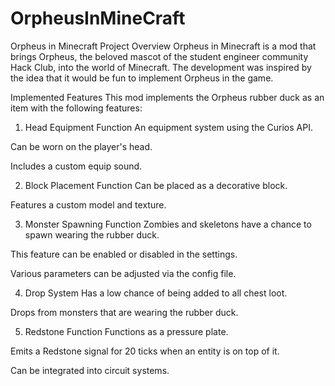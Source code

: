 # OrpheusInMineCraft

Orpheus in Minecraft
Project Overview
Orpheus in Minecraft is a mod that brings Orpheus, the beloved mascot of the student engineer community Hack Club, into the world of Minecraft. The development was inspired by the idea that it would be fun to implement Orpheus in the game.

Implemented Features
This mod implements the Orpheus rubber duck as an item with the following features:

1. Head Equipment Function
An equipment system using the Curios API.

Can be worn on the player's head.

Includes a custom equip sound.

2. Block Placement Function
Can be placed as a decorative block.

Features a custom model and texture.

3. Monster Spawning Function
Zombies and skeletons have a chance to spawn wearing the rubber duck.

This feature can be enabled or disabled in the settings.

Various parameters can be adjusted via the config file.

4. Drop System
Has a low chance of being added to all chest loot.

Drops from monsters that are wearing the rubber duck.

5. Redstone Function
Functions as a pressure plate.

Emits a Redstone signal for 20 ticks when an entity is on top of it.

Can be integrated into circuit systems.

